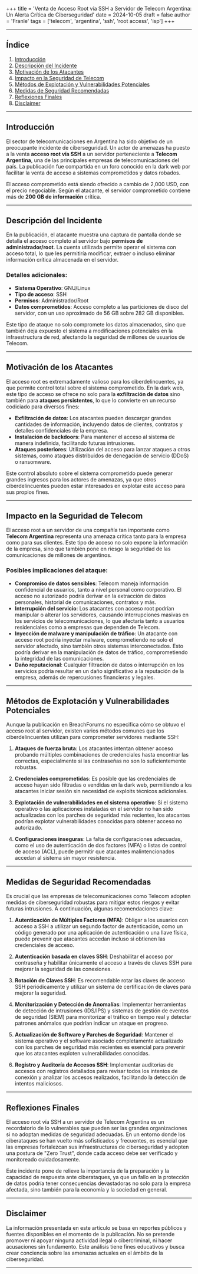 +++
title = 'Venta de Acceso Root vía SSH a Servidor de Telecom Argentina: Un Alerta Crítica de Ciberseguridad'
date = 2024-10-05
draft = false
author = 'Franle'
tags = ['telecom', 'argentina', 'ssh', 'root access', 'isp']
+++

---

## Índice

1. [Introducción](#introducción)
2. [Descripción del Incidente](#descripción-del-incidente)
3. [Motivación de los Atacantes](#motivación-de-los-atacantes)
4. [Impacto en la Seguridad de Telecom](#impacto-en-la-seguridad-de-telecom)
5. [Métodos de Explotación y Vulnerabilidades Potenciales](#métodos-de-explotación-y-vulnerabilidades-potenciales)
6. [Medidas de Seguridad Recomendadas](#medidas-de-seguridad-recomendadas)
7. [Reflexiones Finales](#reflexiones-finales)
8. [Disclaimer](#disclaimer)

---

## Introducción

El sector de telecomunicaciones en Argentina ha sido objetivo de un preocupante incidente de ciberseguridad. Un actor de amenazas ha puesto a la venta **acceso root vía SSH** a un servidor perteneciente a **Telecom Argentina**, una de las principales empresas de telecomunicaciones del país. La publicación fue compartida en un foro conocido en la dark web por facilitar la venta de acceso a sistemas comprometidos y datos robados.

El acceso comprometido está siendo ofrecido a cambio de 2,000 USD, con el precio negociable. Según el atacante, el servidor comprometido contiene más de **200 GB de información** crítica.

---

## Descripción del Incidente

En la publicación, el atacante muestra una captura de pantalla donde se detalla el acceso completo al servidor bajo **permisos de administrador/root**. La cuenta utilizada permite operar el sistema con acceso total, lo que les permitiría modificar, extraer o incluso eliminar información crítica almacenada en el servidor.

### Detalles adicionales:
- **Sistema Operativo**: GNU/Linux
- **Tipo de acceso**: SSH
- **Permisos**: Administrador/Root
- **Datos comprometidos**: Acceso completo a las particiones de disco del servidor, con un uso aproximado de 56 GB sobre 282 GB disponibles.

Este tipo de ataque no solo compromete los datos almacenados, sino que también deja expuesto el sistema a modificaciones potenciales en la infraestructura de red, afectando la seguridad de millones de usuarios de Telecom.

---

## Motivación de los Atacantes

El acceso root es extremadamente valioso para los ciberdelincuentes, ya que permite control total sobre el sistema comprometido. En la dark web, este tipo de acceso se ofrece no solo para la **exfiltración de datos** sino también para **ataques persistentes**, lo que lo convierte en un recurso codiciado para diversos fines:

- **Exfiltración de datos**: Los atacantes pueden descargar grandes cantidades de información, incluyendo datos de clientes, contratos y detalles confidenciales de la empresa.
- **Instalación de backdoors**: Para mantener el acceso al sistema de manera indefinida, facilitando futuras intrusiones.
- **Ataques posteriores**: Utilización del acceso para lanzar ataques a otros sistemas, como ataques distribuidos de denegación de servicio (DDoS) o ransomware.

Este control absoluto sobre el sistema comprometido puede generar grandes ingresos para los actores de amenazas, ya que otros ciberdelincuentes pueden estar interesados en explotar este acceso para sus propios fines.

---

## Impacto en la Seguridad de Telecom

El acceso root a un servidor de una compañía tan importante como **Telecom Argentina** representa una amenaza crítica tanto para la empresa como para sus clientes. Este tipo de acceso no solo expone la información de la empresa, sino que también pone en riesgo la seguridad de las comunicaciones de millones de argentinos.

### Posibles implicaciones del ataque:
- **Compromiso de datos sensibles**: Telecom maneja información confidencial de usuarios, tanto a nivel personal como corporativo. El acceso no autorizado podría derivar en la extracción de datos personales, historial de comunicaciones, contratos y más.
- **Interrupción del servicio**: Los atacantes con acceso root podrían manipular o alterar los servidores, causando interrupciones masivas en los servicios de telecomunicaciones, lo que afectaría tanto a usuarios residenciales como a empresas que dependen de Telecom.
- **Inyección de malware y manipulación de tráfico**: Un atacante con acceso root podría inyectar malware, comprometiendo no solo el servidor afectado, sino también otros sistemas interconectados. Esto podría derivar en la manipulación de datos de tráfico, comprometiendo la integridad de las comunicaciones.
- **Daño reputacional**: Cualquier filtración de datos o interrupción en los servicios podría resultar en un daño significativo a la reputación de la empresa, además de repercusiones financieras y legales.

---

## Métodos de Explotación y Vulnerabilidades Potenciales

Aunque la publicación en BreachForums no especifica cómo se obtuvo el acceso root al servidor, existen varios métodos comunes que los ciberdelincuentes utilizan para comprometer servidores mediante SSH:

1. **Ataques de fuerza bruta**: Los atacantes intentan obtener acceso probando múltiples combinaciones de credenciales hasta encontrar las correctas, especialmente si las contraseñas no son lo suficientemente robustas.
  
2. **Credenciales comprometidas**: Es posible que las credenciales de acceso hayan sido filtradas o vendidas en la dark web, permitiendo a los atacantes iniciar sesión sin necesidad de exploits técnicos adicionales.
  
3. **Explotación de vulnerabilidades en el sistema operativo**: Si el sistema operativo o las aplicaciones instaladas en el servidor no han sido actualizadas con los parches de seguridad más recientes, los atacantes podrían explotar vulnerabilidades conocidas para obtener acceso no autorizado.

4. **Configuraciones inseguras**: La falta de configuraciones adecuadas, como el uso de autenticación de dos factores (MFA) o listas de control de acceso (ACL), puede permitir que atacantes malintencionados accedan al sistema sin mayor resistencia.

---

## Medidas de Seguridad Recomendadas

Es crucial que las empresas de telecomunicaciones como Telecom adopten medidas de ciberseguridad robustas para mitigar estos riesgos y evitar futuras intrusiones. A continuación, algunas recomendaciones clave:

1. **Autenticación de Múltiples Factores (MFA)**: Obligar a los usuarios con acceso a SSH a utilizar un segundo factor de autenticación, como un código generado por una aplicación de autenticación o una llave física, puede prevenir que atacantes accedan incluso si obtienen las credenciales de acceso.

2. **Autenticación basada en claves SSH**: Deshabilitar el acceso por contraseña y habilitar únicamente el acceso a través de claves SSH para mejorar la seguridad de las conexiones.

3. **Rotación de Claves SSH**: Es recomendable rotar las claves de acceso SSH periódicamente y utilizar un sistema de certificación de claves para mejorar la seguridad.

4. **Monitorización y Detección de Anomalías**: Implementar herramientas de detección de intrusiones (IDS/IPS) y sistemas de gestión de eventos de seguridad (SIEM) para monitorizar el tráfico en tiempo real y detectar patrones anómalos que podrían indicar un ataque en progreso.

5. **Actualización de Software y Parches de Seguridad**: Mantener el sistema operativo y el software asociado completamente actualizado con los parches de seguridad más recientes es esencial para prevenir que los atacantes exploten vulnerabilidades conocidas.

6. **Registro y Auditoría de Accesos SSH**: Implementar auditorías de accesos con registros detallados para revisar todos los intentos de conexión y analizar los accesos realizados, facilitando la detección de intentos maliciosos.

---

## Reflexiones Finales

El acceso root vía SSH a un servidor de Telecom Argentina es un recordatorio de lo vulnerables que pueden ser las grandes organizaciones si no adoptan medidas de seguridad adecuadas. En un entorno donde los ciberataques se han vuelto más sofisticados y frecuentes, es esencial que las empresas fortalezcan sus infraestructuras de ciberseguridad y adopten una postura de "Zero Trust", donde cada acceso debe ser verificado y monitoreado cuidadosamente.

Este incidente pone de relieve la importancia de la preparación y la capacidad de respuesta ante ciberataques, ya que un fallo en la protección de datos podría tener consecuencias devastadoras no solo para la empresa afectada, sino también para la economía y la sociedad en general.

---

## Disclaimer

La información presentada en este artículo se basa en reportes públicos y fuentes disponibles en el momento de la publicación. No se pretende promover ni apoyar ninguna actividad ilegal o cibercriminal, ni hacer acusaciones sin fundamento. Este análisis tiene fines educativos y busca crear conciencia sobre las amenazas actuales en el ámbito de la ciberseguridad.

---

